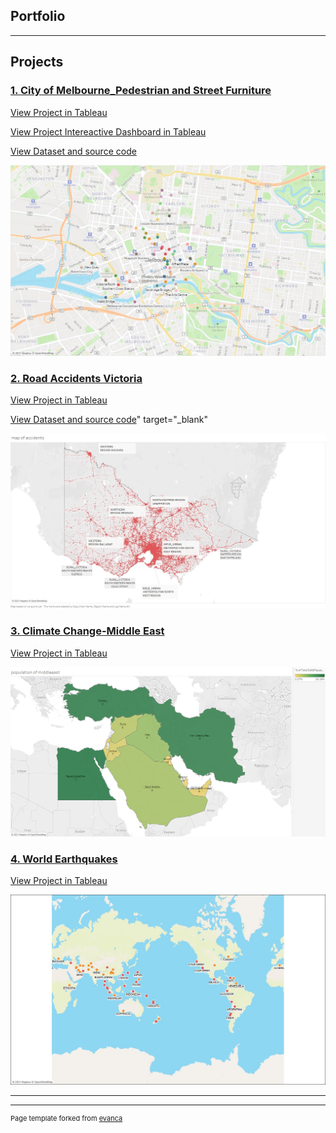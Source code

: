 ## Portfolio

---

## Projects

### [1. City of Melbourne_Pedestrian and Street Furniture](/sample_page)

<a href="https://public.tableau.com/profile/aqsa7618#!/vizhome/CityofMelbourneStreetfurniturePedestrianTraffic/pedestriansensor_info" target="_blank" rel="noopenernoreferrer">View Project in Tableau</a> 

<a href="https://public.tableau.com/profile/aqsa7618#!/vizhome/Interactivedashboard_CityofMelbournePedestrianandStreetAsset/ConditionofStreetFurnitureacrossCity" target="_blank" rel="noopenernoreferrer">View Project Intereactive Dashboard in Tableau</a> 

<a href="https://github.com/aqsaajaz/City-of-Melbourne.git" target="_blank" rel="noopenernoreferrer">View Dataset and source code</a>

<img src ="images/city of melb.jpg">

### [2. Road Accidents Victoria](/pdf/sample_presentation.pdf)

<a href="https://public.tableau.com/profile/aqsa7618#!/vizhome/RoadAccidentVictoria/RoadAccidentVictoria" target="_blank" rel="noopenernoreferrer">View Project in Tableau</a> 

<a href="https://github.com/aqsaajaz/Road Accidents Victoria.git" target="_blank" rel="noopenernoreferrer">View Dataset and source code</a>" target="_blank" 

<img src="images/road accidents.jpg">

### [3. Climate Change-Middle East](http://example.com/)

<a href="https://public.tableau.com/profile/aqsa7618#!/vizhome/MiddleeastClimateChange-1901-2016/PopulationofMiddleEast" target="_blank" rel="noopenernoreferrer">View Project in Tableau</a> 

<img src="images/middle east.png">


### [4. World Earthquakes ](http://example.com/)

<a href="https://public.tableau.com/profile/aqsa7618#!/vizhome/WorldEarthquakes2000-2020/EarthquakesaroundtheWorld" target="_blank" rel="noopenernoreferrer">View Project in Tableau</a> 

<img src="images/earthquakes.jpg">


---




---
<p style="font-size:11px">Page template forked from <a href="https://github.com/evanca/quick-portfolio">evanca</a></p>
<!-- Remove above link if you don't want to attibute -->
